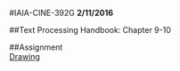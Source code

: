#IAIA-CINE-392G
**2/11/2016**
  
##Text
Processing Handbook: Chapter 9-10  

##Assignment  
[Drawing](../assignment/A3-Drawing.md )
